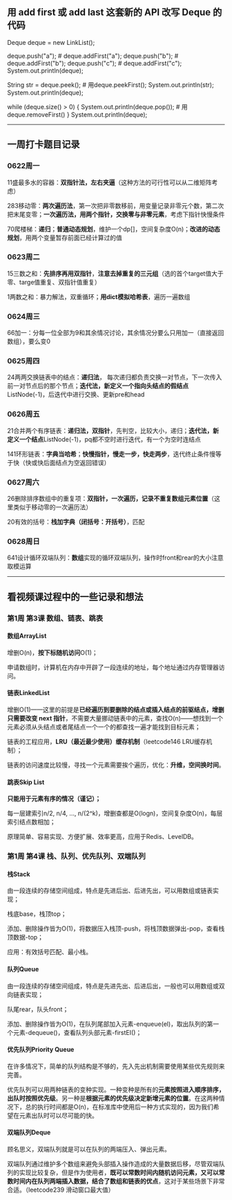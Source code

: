 ## 用 add first 或 add last 这套新的 API 改写 Deque 的代码

Deque<String> deque = new LinkList<String>();

deque.push("a");  # deque.addFirst("a");
deque.push("b");  # deque.addFirst("b");
deque.push("c");  # deque.addFirst("c");
System.out.println(deque);  

String str = deque.peek();  # 用deque.peekFirst();
System.out.println(str);
System.out.println(deque);

while (deque.size() > 0) {
	System.out.println(deque.pop());  # 用deque.removeFirst()
}
System.out.println(deque);

------

## 一周打卡题目记录

### 0622周一

11盛最多水的容器：**双指针法，左右夹逼**（这种方法的可行性可以从二维矩阵考虑）

283移动零：**两次遍历法**，第一次把非零数移前，用变量记录非零元个数，第二次把末尾变零；**一次遍历法，用两个指针，交换零与非零元素**，考虑下指针快慢条件

70爬楼梯：**递归**；**普通动态规划**，维护一个dp[]，空间复杂度O(n)；**改进的动态规划**，用两个变量暂存前面已经计算过的值

### 0623周二

15三数之和：**先排序再用双指针**，**注意去掉重复的三元组**（选的首个target值大于零、targe值重复、双指针值重复）

1两数之和：暴力解法，双重循环；**用dict模拟哈希表**，遍历一遍数组

### 0624周三

66加一：分每一位全部为9和其余情况讨论，其余情况分要么只用加一（直接返回数组），要么变0

### 0625周四

24两两交换链表中的结点：**递归法**， 每次递归都负责交换一对节点，下一次传入前一对节点后的那个节点；**迭代法，新定义一个指向头结点的假结点**ListNode(-1)，后迭代中进行交换、更新pre和head

### 0626周五

21合并两个有序链表：**递归法，双指针**，先判空，比较大小，递归；**迭代法，新定义一个结点**ListNode(-1)，pq都不空时进行迭代，有一个为空时连结点

141环形链表：**字典当哈希**；**快慢指针，慢走一步，快走两步**，迭代终止条件慢等于快（快或快后面结点为空返回错误）

### 0627周六

26删除排序数组中的重复项：**双指针，一次遍历，记录不重复数组元素位置**（这里类似于移动零的一次遍历法）

20有效的括号：**栈加字典（闭括号：开括号）**，匹配

### 0628周日

641设计循环双端队列：**数组**实现的循环双端队列，操作时front和rear的大小注意取模运算

------

## 看视频课过程中的一些记录和想法

### 第1周 第3课 数组、链表、跳表

#### 数组ArrayList

增删O(n)，**按下标随机访问**O(1)；

申请数组时，计算机在内存中开辟了一段连续的地址，每个地址通过内存管理器访问。

#### 链表LinkedList

增删O(1)——这里的前提是**已经遍历到要删除的结点或插入结点的前驱结点，增删只需要改变 next 指针**，不需要大量挪动链表中的元素，查找O(n)——想找到一个元素必须从头结点或者尾结点一个一个的都查找一遍才能找到目标元素；

链表的工程应用，**LRU（最近最少使用）缓存机制**（leetcode146 LRU缓存机制）；

链表的访问速度比较慢，寻找一个元素需要挨个遍历，优化：**升维，空间换时间**。

#### 跳表Skip List

**只能用于元素有序的情况（谨记）；**

每一层建索引n/2, n/4, ..., n/(2^k)，增删查都是O(logn)，空间复杂度O(n)，每层索引结点数相加；

原理简单、容易实现、方便扩展、效率更高，应用于Redis、LevelDB。

### 第1周 第4课 栈、队列、优先队列、双端队列

#### 栈Stack

由一段连续的存储空间组成，特点是先进后出、后进先出，可以用数组或链表实现；

栈底base，栈顶top；

添加、删除操作皆为O(1)，将数据压入栈顶-push，将栈顶数据弹出-pop，查看栈顶数据-top；

应用：有效括号匹配、最小栈。

#### 队列Queue

由一段连续的存储空间组成，特点是先进先出、后进后出，一般也可以用数组或双向链表实现；

队尾rear，队头front；

添加、删除操作皆为O(1)，在队列尾部加入元素-enqueue(el)，取出队列的第一个元素-dequeue()，查看队列头部元素-firstEI()；

#### 优先队列Priority Queue

在许多情况下，简单的队列结构是不够的，先入先出机制需要使用某些优先规则来完善。

优先队列可以用两种链表的变种实现。一种变种是所有的**元素按照进入顺序排序，出队时按照优先级**。另一种是**根据元素的优先级决定新增元素的位置**。在这两种情况下，总的执行时间都是O(n)，在标准库中使用后一种方式实现的，因为我们希望在元素出队时可以尽可能的快。

#### 双端队列Deque

顾名思义，双端队列就是可以在队列的两端压入、弹出元素。

双端队列通过维护多个数组来避免头部插入操作造成的大量数据后移，尽管双端队列的实现比较复杂，但是作为使用者，**既可以常数时间内随机访问元素，又可以常数时间内在队列两端插入数据，结合了数组和链表的优点**，这对于某些场景下非常合适。（leetcode239 滑动窗口最大值）
